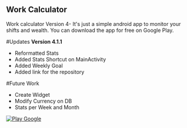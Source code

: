 ## Work Calculator 

Work calculator Version 4- It's just a simple android app to monitor your shifts and wealth. You can download the app for free on Google Play. 

#Updates
**Version 4.1.1**

   - Reformatted Stats
   - Added Stats Shortcut on MainActivity
   - Added Weekly Goal
   - Added link for the repository
     
     
#Future Work

  - Create Widget
  - Modify Currency on DB
  - Stats per Week and Month

[![Play Google](http://forums.androidcentral.com/attachments/android-app-inventor/213292d1452810879t-app-4-0-3-app-volume-control-per-app-volume-management-get-google-play.png)](https://play.google.com/store/apps/details?id=com.marduc812.workcalculator)
